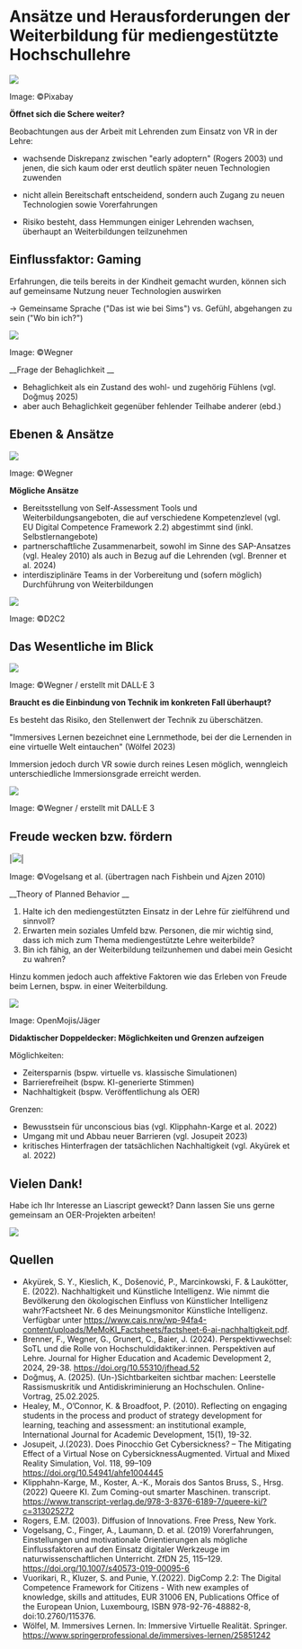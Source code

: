# Ansätze und Herausforderungen der Weiterbildung für mediengestützte Hochschullehre
![](https://images.pexels.com/photos/236118/pexels-photo-236118.jpeg?auto=compress&cs=tinysrgb&w=800)

Image: ©Pixabay

__Öffnet sich die Schere weiter?__

Beobachtungen aus der Arbeit mit Lehrenden zum Einsatz von VR in der Lehre:

* wachsende Diskrepanz zwischen "early adoptern" (Rogers 2003) und jenen, die sich kaum oder erst deutlich später neuen Technologien zuwenden

* nicht allein Bereitschaft entscheidend, sondern auch Zugang zu neuen Technologien sowie Vorerfahrungen

* Risiko besteht, dass Hemmungen einiger Lehrenden wachsen, überhaupt an Weiterbildungen teilzunehmen

## Einflussfaktor: Gaming

Erfahrungen, die teils bereits in der Kindheit gemacht wurden, können sich auf gemeinsame Nutzung neuer Technologien auswirken

-> Gemeinsame Sprache ("Das ist wie bei Sims") vs. Gefühl, abgehangen zu sein ("Wo bin ich?")

![](https://tu-dresden.de/zill/ressourcen/bilder/copy_of_d2c2/tricat/@@images/eb018914-e11c-4fb8-a2f0-22735d8fac9e.png)

Image: ©Wegner 

__Frage der Behaglichkeit __ 

* Behaglichkeit als ein Zustand des wohl- und zugehörig Fühlens (vgl. Doğmuş 2025)
* aber auch Behaglichkeit gegenüber fehlender Teilhabe anderer (ebd.)

## Ebenen & Ansätze

![](https://tu-dresden.de/zill/ressourcen/bilder/copy_of_d2c2/ebenen-1/@@images/bc62e7a7-7e62-4e1f-9c6c-89bd0497edb1.png)

Image: ©Wegner 

__Mögliche Ansätze__

* Bereitsstellung von Self-Assessment Tools und Weiterbildungsangeboten, die auf verschiedene Kompetenzlevel (vgl. EU Digital Competence Framework 2.2) abgestimmt sind (inkl. Selbstlernangebote)
* partnerschaftliche Zusammenarbeit, sowohl im Sinne des SAP-Ansatzes (vgl. Healey 2010) als auch in Bezug auf die Lehrenden (vgl. Brenner et al. 2024)
* interdisziplinäre Teams in der Vorbereitung und (sofern möglich) Durchführung von Weiterbildungen

![](https://tu-dresden.de/zill/ressourcen/bilder/copy_of_d2c2/kompetenzlevel-1/@@images/8453e86f-9bf4-4ff1-a40b-2ba59f15b44a.png)

Image: ©D2C2

## Das Wesentliche im Blick

![](https://tu-dresden.de/zill/ressourcen/bilder/copy_of_d2c2/didaktik_vor_technik/@@images/2237e707-c256-413e-ae8e-ed82ea48fa37.png)

Image: ©Wegner / erstellt mit DALL·E 3

__Braucht es die Einbindung von Technik im konkreten Fall überhaupt?__

Es besteht das Risiko, den Stellenwert der Technik zu überschätzen.

"Immersives Lernen bezeichnet eine Lernmethode, bei der die Lernenden in eine virtuelle Welt eintauchen" (Wölfel 2023)

Immersion jedoch durch VR sowie durch reines Lesen möglich, wenngleich unterschiedliche Immersionsgrade erreicht werden.

![](https://tu-dresden.de/zill/ressourcen/bilder/copy_of_d2c2/immersives_lernen/@@images/100067b5-bbda-494a-a83b-d237fee7e514.png)

Image: ©Wegner / erstellt mit DALL·E 3

## Freude wecken bzw. fördern

|![](https://media.springernature.com/full/springer-static/image/art%3A10.1007%2Fs40573-019-00095-6/MediaObjects/40573_2019_95_Fig1_HTML.png)| 

Image: ©Vogelsang et al. (übertragen nach Fishbein und Ajzen 2010)

__Theory of Planned Behavior __

1. Halte ich den mediengestützten Einsatz in der Lehre für zielführend und sinnvoll?
2. Erwarten mein soziales Umfeld bzw. Personen, die mir wichtig sind, dass ich mich zum Thema mediengestützte Lehre weiterbilde?
3. Bin ich fähig, an der Weiterbildung teilzunhemen und dabei mein Gesicht zu wahren?

Hinzu kommen jedoch auch affektive Faktoren wie das Erleben von Freude beim Lernen, bspw. in einer Weiterbildung.

![](https://tu-dresden.de/zill/ressourcen/bilder/copy_of_d2c2/smiley/@@images/a5e41702-959e-4071-a1e5-d57db7726426.png)

Image: OpenMojis/Jäger
 
__Didaktischer Doppeldecker: Möglichkeiten und Grenzen aufzeigen__

Möglichkeiten:

* Zeitersparnis (bspw. virtuelle vs. klassische Simulationen)
* Barrierefreiheit (bspw. KI-generierte Stimmen)
* Nachhaltigkeit (bspw. Veröffentlichung als OER)

Grenzen:

* Bewusstsein für unconscious bias (vgl. Klipphahn-Karge et al. 2022)
* Umgang mit und Abbau neuer Barrieren (vgl. Josupeit 2023)
* kritisches Hinterfragen der tatsächlichen Nachhaltigkeit (vgl. Akyürek et al. 2022)

## Vielen Dank!

Habe ich Ihr Interesse an Liascript geweckt? Dann lassen Sie uns gerne gemeinsam an OER-Projekten arbeiten!

![](https://tu-dresden.de/zill/ressourcen/bilder/copy_of_d2c2/liacript_screenshot/@@images/8db973d5-fda4-41d0-91fa-17a942aaefa3.png)

## Quellen

* Akyürek, S. Y., Kieslich, K., Došenović, P., Marcinkowski, F. & Laukötter, E. (2022). Nachhaltigkeit und Künstliche Intelligenz. Wie nimmt die Bevölkerung den ökologischen Einfluss von Künstlicher Intelligenz wahr?Factsheet Nr. 6 des Meinungsmonitor Künstliche Intelligenz. Verfügbar unter https://www.cais.nrw/wp-94fa4-content/uploads/MeMoKI_Factsheets/factsheet-6-ai-nachhaltigkeit.pdf.
* Brenner, F., Wegner, G., Grunert, C., Baier, J. (2024). Perspektivwechsel: SoTL und die Rolle von Hochschuldidaktiker:innen. Perspektiven auf Lehre. Journal for Higher Education and Academic Development 2, 2024, 29-38. https://doi.org/10.55310/jfhead.52
* Doğmuş, A. (2025). (Un-)Sichtbarkeiten sichtbar machen: Leerstelle Rassismuskritik und Antidiskriminierung an Hochschulen. Online-Vortrag, 25.02.2025. 
* Healey, M., O’Connor, K. & Broadfoot, P. (2010). Reflecting on engaging students in the process and product of strategy development for learning, teaching and assessment: an institutional example, International Journal for Academic Development, 15(1), 19-32. 
* Josupeit, J.(2023). Does Pinocchio Get Cybersickness? – The Mitigating Effect of a Virtual Nose on CybersicknessAugmented. Virtual and Mixed Reality Simulation, Vol. 118, 99–109 https://doi.org/10.54941/ahfe1004445
* Klipphahn-Karge, M., Koster, A.-K., Morais dos Santos Bruss, S., Hrsg. (2022) Queere KI. Zum Coming-out smarter Maschinen. transcript. https://www.transcript-verlag.de/978-3-8376-6189-7/queere-ki/?c=313025272
* Rogers, E.M. (2003). Diffusion of Innovations. Free Press, New York. 
* Vogelsang, C., Finger, A., Laumann, D. et al. (2019) Vorerfahrungen, Einstellungen und motivationale Orientierungen als mögliche Einflussfaktoren auf den Einsatz digitaler Werkzeuge im naturwissenschaftlichen Unterricht. ZfDN 25, 115–129. https://doi.org/10.1007/s40573-019-00095-6
* Vuorikari, R., Kluzer, S. and Punie, Y.(2022). DigComp 2.2: The Digital Competence Framework for Citizens - With new examples of knowledge, skills and attitudes, EUR 31006 EN, Publications Office of the European Union, Luxembourg, ISBN 978-92-76-48882-8, doi:10.2760/115376.
* Wölfel, M. Immersives Lernen. In: Immersive Virtuelle Realität. Springer. https://www.springerprofessional.de/immersives-lernen/25851242

